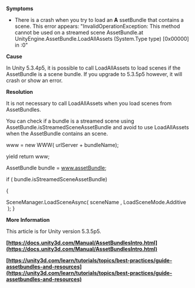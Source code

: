 

**Symptoms**


- There is a crash when you try to load an  **A** ssetBundle that contains a scene. This error appears: "InvalidOperationException: This method cannot be used on a streamed scene AssetBundle.at UnityEngine.AssetBundle.LoadAllAssets (System.Type type) [0x00000] in <filename unknown>:0"



**Cause**



In Unity 5.3.4p5, it is possible to call LoadAllAssets to load scenes if the AssetBundle is a scene bundle. If you upgrade to 5.3.5p5 however, it will crash or show an error.



**Resolution**



It is not necessary to call LoadAllAssets when you load scenes from AssetBundles.



You can check if a bundle is a streamed scene using AssetBundle.isStreamedSceneAssetBundle and avoid to use LoadAllAssets when the AssetBundle contains an scene.



www = new WWW( urlServer + bundleName);



yield return www;



AssetBundle bundle = www.assetBundle;



if ( bundle.isStreamedSceneAssetBundle)



{



SceneManager.LoadSceneAsync( sceneName , LoadSceneMode.Additive  );
}



**More Information**



This article is for Unity version 5.3.5p5.



**[https://docs.unity3d.com/Manual/AssetBundlesIntro.html](https://docs.unity3d.com/Manual/AssetBundlesIntro.html)**



**[https://unity3d.com/learn/tutorials/topics/best-practices/guide-assetbundles-and-resources](https://unity3d.com/learn/tutorials/topics/best-practices/guide-assetbundles-and-resources)**


